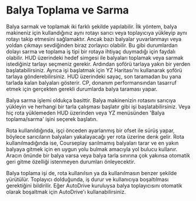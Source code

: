 # Balya Toplama ve Sarma


Balya sarmak ve toplamak iki farklı şekilde yapılabilir.
İlk yöntem, balya makineniz için kullandığınız aynı rotayı sarıcı veya toplayıcıya yükleyip aynı rotayı takip etmesini sağlamaktır.
Ancak bazı balyalar yuvarlanmayı veya yoldan çıkmayı sevdiğinden biraz zorlayıcı olabilir.
Bu gibi durumlardan dolayı sarma ve toplama iş tipi bir rotaya ihtiyaç duymadığı için faydalı olabilir.
HUD üzerindeki hedef simgesi ile balyaları toplamak veya sarmak istediğiniz tarlayı seçmeniz gerekir. Ardından şoförü tarlaya yakın bir yerden başlatabilirsiniz.
Ayrıca işi başlatmak için YZ Haritası'nı kullanarak şoförü tarlaya gönderebilirsiniz.
HUD üzerindeki sayaç, son taramadan bu yana tarlada kalan balyaları gösterir. CP, donanım performansından tasarruf etmek için gerçekten gerekli durumlarda balya taraması yapar.



Balya sarma işlemi oldukça basittir. Balya makinenizin rotasını sarıcıya yükleyin ve herhangi bir tarla çalışması başlatır gibi işi başlatabilirsiniz. 
Veya hiç rota yüklemeden HUD üzerinden veya YZ menüsünden 'Balya toplama/sarma' işini seçerek başlatın.



Rota kullanıldığında, işçi önceden ayarlanmış bir ofset ile sürüş yapar, böylece sarıcıların balyaları yakalayacağı yer rota üzerine denk gelir.
Rota kullanılmadığında ise, Courseplay sarılmamış balyaları tarar ve en yakın balyaya gitmek için en uygun
yolu bulmak amacıyla yol bulucu kullanır. 
Aracın önünde bir balya varsa veya balya tarla sınırına çok yakınsa otomatik geri gitme özelliği istenmeyen durumları önleyecektir.



Balya toplama işi de, rota kullanılsın ya da kullanılmasın benzer şekilde yürütülür.
Toplayıcı dolduğunda, iş durur ve kullanıcıya boşaltılması gerektiğini bildirilir. Eğer AutoDrive kuruluysa
balya toplayıcısını otomatik olarak boşaltmak için AutoDrive'ı kullanabilirsiniz.


